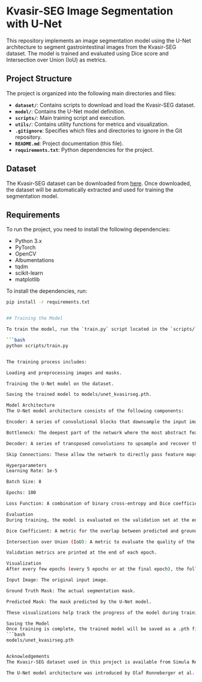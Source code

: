 # Kvasir-SEG Image Segmentation with U-Net

This repository implements an image segmentation model using the U-Net architecture to segment gastrointestinal images from the Kvasir-SEG dataset. The model is trained and evaluated using Dice score and Intersection over Union (IoU) as metrics.

## Project Structure

The project is organized into the following main directories and files:

- **`dataset/`**: Contains scripts to download and load the Kvasir-SEG dataset.
- **`model/`**: Contains the U-Net model definition.
- **`scripts/`**: Main training script and execution.
- **`utils/`**: Contains utility functions for metrics and visualization.
- **`.gitignore`**: Specifies which files and directories to ignore in the Git repository.
- **`README.md`**: Project documentation (this file).
- **`requirements.txt`**: Python dependencies for the project.

## Dataset

The Kvasir-SEG dataset can be downloaded from [here](https://datasets.simula.no/downloads/kvasir-seg.zip). Once downloaded, the dataset will be automatically extracted and used for training the segmentation model.

## Requirements

To run the project, you need to install the following dependencies:

- Python 3.x
- PyTorch
- OpenCV
- Albumentations
- tqdm
- scikit-learn
- matplotlib

To install the dependencies, run:

```bash
pip install -r requirements.txt


## Training the Model

To train the model, run the `train.py` script located in the `scripts/` directory. This will download the dataset (if not already downloaded), preprocess the data, and start training the U-Net model.

```bash
python scripts/train.py


The training process includes:

Loading and preprocessing images and masks.

Training the U-Net model on the dataset.

Saving the trained model to models/unet_kvasirseg.pth.

Model Architecture
The U-Net model architecture consists of the following components:

Encoder: A series of convolutional blocks that downsample the input image.

Bottleneck: The deepest part of the network where the most abstract features are learned.

Decoder: A series of transposed convolutions to upsample and recover the spatial resolution.

Skip Connections: These allow the network to directly pass feature maps from the encoder to the decoder.

Hyperparameters
Learning Rate: 1e-5

Batch Size: 8

Epochs: 100

Loss Function: A combination of binary cross-entropy and Dice coefficient.

Evaluation
During training, the model is evaluated on the validation set at the end of each epoch using the following metrics:

Dice Coefficient: A metric for the overlap between predicted and ground truth masks.

Intersection over Union (IoU): A metric to evaluate the quality of the predicted mask.

Validation metrics are printed at the end of each epoch.

Visualization
After every few epochs (every 5 epochs or at the final epoch), the following images will be displayed:

Input Image: The original input image.

Ground Truth Mask: The actual segmentation mask.

Predicted Mask: The mask predicted by the U-Net model.

These visualizations help track the progress of the model during training.

Saving the Model
Once training is complete, the trained model will be saved as a .pth file in the models/ directory:
```bash
models/unet_kvasirseg.pth


Acknowledgements
The Kvasir-SEG dataset used in this project is available from Simula Research Laboratory.

The U-Net model architecture was introduced by Olaf Ronneberger et al. in their paper "U-Net: Convolutional Networks for Biomedical Image Segmentation" (2015).